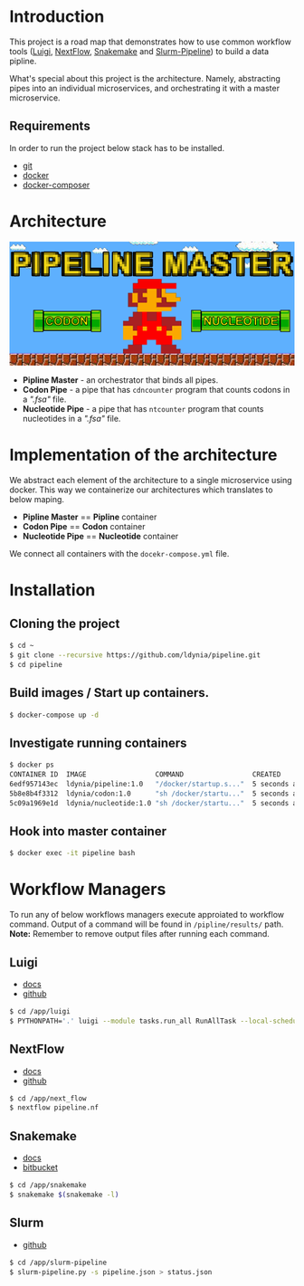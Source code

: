 # Introduction
This project is a road map that demonstrates how to use common workflow tools ([Luigi](https://luigi.readthedocs.io/en/latest/index.html), [NextFlow](https://www.nextflow.io/docs/latest/index.html), [Snakemake](https://snakemake.readthedocs.io/en/stable/) and [Slurm-Pipeline](https://github.com/acorg/slurm-pipeline)) to build a data pipline.

What's special about this project is the architecture. Namely, abstracting pipes into an individual microservices, and orchestrating it with a master microservice.

## Requirements
In order to run the project below stack has to be installed.
* [git](https://git-scm.com/downloads)
* [docker](https://docs.docker.com/engine/installation/)
* [docker-composer](https://docs.docker.com/compose/install/)

# Architecture
![architecture](docs/img/architecture.png)

- **Pipline Master** - an orchestrator that binds all pipes.
- **Codon Pipe** - a pipe that has `cdncounter` program that counts codons in a *".fsa"* file.
- **Nucleotide Pipe** - a pipe that has `ntcounter` program that counts nucleotides in a *".fsa"* file.

# Implementation of the architecture
We abstract each element of the architecture to a single microservice using docker. This way we containerize our architectures which translates to below maping.

- **Pipline Master** == **Pipline** container
- **Codon Pipe** == **Codon** container
- **Nucleotide Pipe** == **Nucleotide** container

We connect all containers with the `docekr-compose.yml` file.

# Installation

## Cloning the project
```bash
$ cd ~
$ git clone --recursive https://github.com/ldynia/pipeline.git
$ cd pipeline
```

## Build images / Start up containers.
```Bash
$ docker-compose up -d
```

## Investigate running containers
```Bash
$ docker ps
CONTAINER ID  IMAGE                 COMMAND                 CREATED       STATUS        PORTS   NAMES
6edf957143ec  ldynia/pipeline:1.0   "/docker/startup.s..."  5 seconds ago Up 3 seconds  22/tcp  pipeline
5b8e8b4f3312  ldynia/codon:1.0      "sh /docker/startu..."  5 seconds ago Up 4 seconds          codon
5c09a1969e1d  ldynia/nucleotide:1.0 "sh /docker/startu..."  5 seconds ago Up 4 seconds          nucleotide
```

## Hook into master container
```Bash
$ docker exec -it pipeline bash
```

# Workflow Managers
To run any of below workflows managers execute approiated to workflow command. Output of a command will be found in `/pipline/results/` path. **Note:** Remember to remove output files after running each command.

## Luigi

* [docs](https://luigi.readthedocs.io/en/latest/index.html)
* [github](https://github.com/spotify/luigi)

```bash
$ cd /app/luigi
$ PYTHONPATH='.' luigi --module tasks.run_all RunAllTask --local-scheduler
```

## NextFlow

* [docs](https://www.nextflow.io/docs/latest/index.html)
* [github](https://github.com/nextflow-io/nextflow)

```bash
$ cd /app/next_flow
$ nextflow pipeline.nf
```

## Snakemake

* [docs](https://snakemake.readthedocs.io/en/stable/)
* [bitbucket](https://bitbucket.org/snakemake/snakemake/src)

```bash
$ cd /app/snakemake
$ snakemake $(snakemake -l)
```

## Slurm

* [github](https://github.com/acorg/slurm-pipeline)

```bash
$ cd /app/slurm-pipeline
$ slurm-pipeline.py -s pipeline.json > status.json
```

